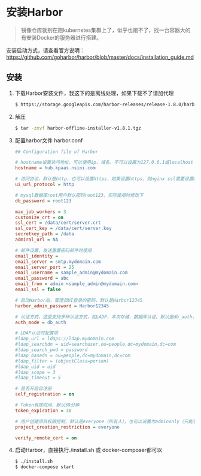 # 安装Harbor

> 镜像仓库就别在跑kubernetes集群上了，似乎也跑不了，找一台容器大的有安装Docker的服务器进行搭建。



安装启动方式，请查看官方说明：<https://github.com/goharbor/harbor/blob/master/docs/installation_guide.md>

## 安装

1. 下载Harbor安装文件，我这下的是离线处理，如果下载不了请加代理

   ```bash
   $ https://storage.googleapis.com/harbor-releases/release-1.8.0/harbor-offline-installer-v1.8.1.tgz
   ```

2. 解压

   ```bash
   $ tar -zxvf harbor-offline-installer-v1.8.1.tgz
   ```

3. 配置harbor文件 harbor.conf

   ```ini
   ## Configuration file of Harbor
   
   # hostname设置访问地址，可以使用ip、域名，不可以设置为127.0.0.1或localhost
   hostname = hub.kpaas.nsini.com
   
   # 访问协议，默认是http，也可以设置https，如果设置https，则nginx ssl需要设置on
   ui_url_protocol = http
   
   # mysql数据库root用户默认密码root123，实际使用时修改下
   db_password = root123
   
   max_job_workers = 3 
   customize_crt = on
   ssl_cert = /data/cert/server.crt
   ssl_cert_key = /data/cert/server.key
   secretkey_path = /data
   admiral_url = NA
   
   # 邮件设置，发送重置密码邮件时使用
   email_identity = 
   email_server = smtp.mydomain.com
   email_server_port = 25
   email_username = sample_admin@mydomain.com
   email_password = abc
   email_from = admin <sample_admin@mydomain.com>
   email_ssl = false
   
   # 启动Harbor后，管理员UI登录的密码，默认是Harbor12345
   harbor_admin_password = Harbor12345
   
   # 认证方式，这里支持多种认证方式，如LADP、本次存储、数据库认证。默认是db_auth，mysql数据库认证
   auth_mode = db_auth
   
   # LDAP认证时配置项
   #ldap_url = ldaps://ldap.mydomain.com
   #ldap_searchdn = uid=searchuser,ou=people,dc=mydomain,dc=com
   #ldap_search_pwd = password
   #ldap_basedn = ou=people,dc=mydomain,dc=com
   #ldap_filter = (objectClass=person)
   #ldap_uid = uid 
   #ldap_scope = 3 
   #ldap_timeout = 5
   
   # 是否开启自注册
   self_registration = on
   
   # Token有效时间，默认30分钟
   token_expiration = 30
   
   # 用户创建项目权限控制，默认是everyone（所有人），也可以设置为adminonly（只能管理员）
   project_creation_restriction = everyone
   
   verify_remote_cert = on
   ```

4. 启动Harbor，直接执行./install.sh 或 docker-composer都可以

   ```bash
   $ ./install.sh
   $ docker-compose start
   ```


